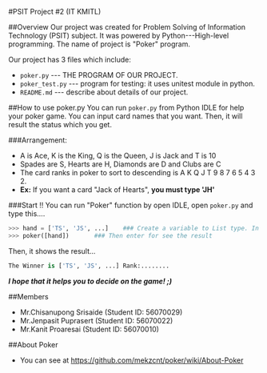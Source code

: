 #PSIT Project #2 (IT KMITL)

##Overview
Our project was created for Problem Solving of Information Technology (PSIT) subject. It was powered by Python---High-level programming. The name of project is "Poker" program.

Our project has 3 files which include:
* `poker.py` --- THE PROGRAM OF OUR PROJECT.
* `poker_test.py` --- program for testing: it uses unitest module in python.
* `README.md` --- describe about details of our project.


##How to use poker.py
You can run `poker.py` from Python IDLE for help your poker game. You can input card names that you want. Then, it will result the status which you get.

###Arrangement:
- A is Ace, K is the King, Q is the Queen, J is Jack and T is 10
- Spades are S, Hearts are H, Diamonds are D and Clubs are C
- The card ranks in poker to sort to descending is A K Q J T 9 8 7 6 5 4 3 2.
- **Ex:** If you want a card "Jack of Hearts", **you must type 'JH'**

###Start !!
You can run "Poker" function by open IDLE, open `poker.py` and type this....
```python
>>> hand = ['TS', 'JS', ...]	### Create a variable to List type. In the list, MUST add your hand to string type.
>>> poker([hand])		### Then enter for see the result
```

Then, it shows the result...
```python
The Winner is ['TS', 'JS', ...] Rank:........
```

***I hope that it helps you to decide on the game! ;)***

##Members
* Mr.Chisanupong Srisaide (Student ID: 56070029)
* Mr.Jenpasit Puprasert   (Student ID: 56070022)
* Mr.Kanit Proaresai      (Student ID: 56070010)

##About Poker
* You can see at https://github.com/mekzcnt/poker/wiki/About-Poker

